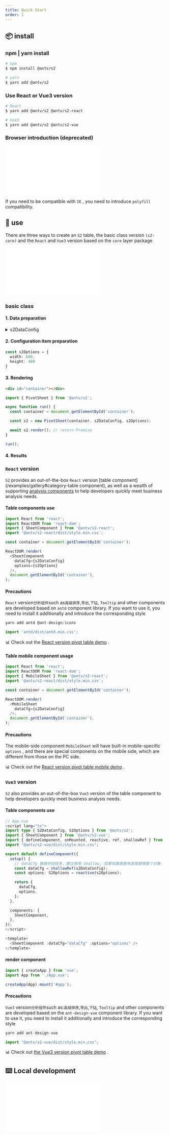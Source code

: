 ```yaml
---
title: Quick Start
order: 1
---
```


## 📦 install

### npm | yarn install

```bash
# npm
$ npm install @antv/s2

# yarn
$ yarn add @antv/s2
```

### Use React or Vue3 version

```bash
# React
$ yarn add @antv/s2 @antv/s2-react

# Vue3
$ yarn add @antv/s2 @antv/s2-vue
```

### Browser introduction (deprecated)

<embed src="@/docs/common/browser.en.md"></embed>

If you need to be compatible with `IE` , you need to introduce `polyfill` compatibility.

## 🔨 use

There are three ways to create an `S2` table, the basic class version `(s2-core)` and the `React` and `Vue3` version based on the `core` layer package

<embed src="@/docs/common/packages.en.md"></embed>

### basic class

#### 1. Data preparation

<details><summary>s2DataConfig</summary><pre> <code class="language-ts">const&#x26;nbsp;s2DataConfig&#x26;nbsp;=&#x26;nbsp;{
&#x26;nbsp;&#x26;nbsp;fields:&#x26;nbsp;{
&#x26;nbsp;&#x26;nbsp;&#x26;nbsp;&#x26;nbsp;rows:&#x26;nbsp;['province',&#x26;nbsp;'city'],
&#x26;nbsp;&#x26;nbsp;&#x26;nbsp;&#x26;nbsp;columns:&#x26;nbsp;['type'],
&#x26;nbsp;&#x26;nbsp;&#x26;nbsp;&#x26;nbsp;values:&#x26;nbsp;['price'],
&#x26;nbsp;&#x26;nbsp;},
&#x26;nbsp;&#x26;nbsp;data:&#x26;nbsp;[
&#x26;nbsp;&#x26;nbsp;&#x26;nbsp;&#x26;nbsp;{
&#x26;nbsp;&#x26;nbsp;&#x26;nbsp;&#x26;nbsp;&#x26;nbsp;&#x26;nbsp;province:&#x26;nbsp;"浙江",
&#x26;nbsp;&#x26;nbsp;&#x26;nbsp;&#x26;nbsp;&#x26;nbsp;&#x26;nbsp;city:&#x26;nbsp;"杭州",
&#x26;nbsp;&#x26;nbsp;&#x26;nbsp;&#x26;nbsp;&#x26;nbsp;&#x26;nbsp;type:&#x26;nbsp;"笔",
&#x26;nbsp;&#x26;nbsp;&#x26;nbsp;&#x26;nbsp;&#x26;nbsp;&#x26;nbsp;price:&#x26;nbsp;"1",
&#x26;nbsp;&#x26;nbsp;&#x26;nbsp;&#x26;nbsp;},
&#x26;nbsp;&#x26;nbsp;&#x26;nbsp;&#x26;nbsp;{
&#x26;nbsp;&#x26;nbsp;&#x26;nbsp;&#x26;nbsp;&#x26;nbsp;&#x26;nbsp;province:&#x26;nbsp;"浙江",
&#x26;nbsp;&#x26;nbsp;&#x26;nbsp;&#x26;nbsp;&#x26;nbsp;&#x26;nbsp;city:&#x26;nbsp;"杭州",
&#x26;nbsp;&#x26;nbsp;&#x26;nbsp;&#x26;nbsp;&#x26;nbsp;&#x26;nbsp;type:&#x26;nbsp;"纸张",
&#x26;nbsp;&#x26;nbsp;&#x26;nbsp;&#x26;nbsp;&#x26;nbsp;&#x26;nbsp;price:&#x26;nbsp;"2",
&#x26;nbsp;&#x26;nbsp;&#x26;nbsp;&#x26;nbsp;},
&#x26;nbsp;&#x26;nbsp;&#x26;nbsp;&#x26;nbsp;{
&#x26;nbsp;&#x26;nbsp;&#x26;nbsp;&#x26;nbsp;&#x26;nbsp;&#x26;nbsp;province:&#x26;nbsp;"浙江",
&#x26;nbsp;&#x26;nbsp;&#x26;nbsp;&#x26;nbsp;&#x26;nbsp;&#x26;nbsp;city:&#x26;nbsp;"舟山",
&#x26;nbsp;&#x26;nbsp;&#x26;nbsp;&#x26;nbsp;&#x26;nbsp;&#x26;nbsp;type:&#x26;nbsp;"笔",
&#x26;nbsp;&#x26;nbsp;&#x26;nbsp;&#x26;nbsp;&#x26;nbsp;&#x26;nbsp;price:&#x26;nbsp;"17",
&#x26;nbsp;&#x26;nbsp;&#x26;nbsp;&#x26;nbsp;},
&#x26;nbsp;&#x26;nbsp;&#x26;nbsp;&#x26;nbsp;{
&#x26;nbsp;&#x26;nbsp;&#x26;nbsp;&#x26;nbsp;&#x26;nbsp;&#x26;nbsp;province:&#x26;nbsp;"浙江",
&#x26;nbsp;&#x26;nbsp;&#x26;nbsp;&#x26;nbsp;&#x26;nbsp;&#x26;nbsp;city:&#x26;nbsp;"舟山",
&#x26;nbsp;&#x26;nbsp;&#x26;nbsp;&#x26;nbsp;&#x26;nbsp;&#x26;nbsp;type:&#x26;nbsp;"纸张",
&#x26;nbsp;&#x26;nbsp;&#x26;nbsp;&#x26;nbsp;&#x26;nbsp;&#x26;nbsp;price:&#x26;nbsp;"6",
&#x26;nbsp;&#x26;nbsp;&#x26;nbsp;&#x26;nbsp;},
&#x26;nbsp;&#x26;nbsp;&#x26;nbsp;&#x26;nbsp;{
&#x26;nbsp;&#x26;nbsp;&#x26;nbsp;&#x26;nbsp;&#x26;nbsp;&#x26;nbsp;province:&#x26;nbsp;"吉林",
&#x26;nbsp;&#x26;nbsp;&#x26;nbsp;&#x26;nbsp;&#x26;nbsp;&#x26;nbsp;city:&#x26;nbsp;"长春",
&#x26;nbsp;&#x26;nbsp;&#x26;nbsp;&#x26;nbsp;&#x26;nbsp;&#x26;nbsp;type:&#x26;nbsp;"笔",
&#x26;nbsp;&#x26;nbsp;&#x26;nbsp;&#x26;nbsp;&#x26;nbsp;&#x26;nbsp;price:&#x26;nbsp;"8",
&#x26;nbsp;&#x26;nbsp;&#x26;nbsp;&#x26;nbsp;},
&#x26;nbsp;&#x26;nbsp;&#x26;nbsp;&#x26;nbsp;{
&#x26;nbsp;&#x26;nbsp;&#x26;nbsp;&#x26;nbsp;&#x26;nbsp;&#x26;nbsp;province:&#x26;nbsp;"吉林",
&#x26;nbsp;&#x26;nbsp;&#x26;nbsp;&#x26;nbsp;&#x26;nbsp;&#x26;nbsp;city:&#x26;nbsp;"白山",
&#x26;nbsp;&#x26;nbsp;&#x26;nbsp;&#x26;nbsp;&#x26;nbsp;&#x26;nbsp;type:&#x26;nbsp;"笔",
&#x26;nbsp;&#x26;nbsp;&#x26;nbsp;&#x26;nbsp;&#x26;nbsp;&#x26;nbsp;price:&#x26;nbsp;"12",
&#x26;nbsp;&#x26;nbsp;&#x26;nbsp;&#x26;nbsp;},
&#x26;nbsp;&#x26;nbsp;&#x26;nbsp;&#x26;nbsp;{
&#x26;nbsp;&#x26;nbsp;&#x26;nbsp;&#x26;nbsp;&#x26;nbsp;&#x26;nbsp;province:&#x26;nbsp;"吉林",
&#x26;nbsp;&#x26;nbsp;&#x26;nbsp;&#x26;nbsp;&#x26;nbsp;&#x26;nbsp;city:&#x26;nbsp;"长春",
&#x26;nbsp;&#x26;nbsp;&#x26;nbsp;&#x26;nbsp;&#x26;nbsp;&#x26;nbsp;type:&#x26;nbsp;"纸张",
&#x26;nbsp;&#x26;nbsp;&#x26;nbsp;&#x26;nbsp;&#x26;nbsp;&#x26;nbsp;price:&#x26;nbsp;"3",
&#x26;nbsp;&#x26;nbsp;&#x26;nbsp;&#x26;nbsp;},
&#x26;nbsp;&#x26;nbsp;&#x26;nbsp;&#x26;nbsp;{
&#x26;nbsp;&#x26;nbsp;&#x26;nbsp;&#x26;nbsp;&#x26;nbsp;&#x26;nbsp;province:&#x26;nbsp;"吉林",
&#x26;nbsp;&#x26;nbsp;&#x26;nbsp;&#x26;nbsp;&#x26;nbsp;&#x26;nbsp;city:&#x26;nbsp;"白山",
&#x26;nbsp;&#x26;nbsp;&#x26;nbsp;&#x26;nbsp;&#x26;nbsp;&#x26;nbsp;type:&#x26;nbsp;"纸张",
&#x26;nbsp;&#x26;nbsp;&#x26;nbsp;&#x26;nbsp;&#x26;nbsp;&#x26;nbsp;price:&#x26;nbsp;"25",
&#x26;nbsp;&#x26;nbsp;&#x26;nbsp;&#x26;nbsp;},
&#x26;nbsp;&#x26;nbsp;&#x26;nbsp;&#x26;nbsp;{
&#x26;nbsp;&#x26;nbsp;&#x26;nbsp;&#x26;nbsp;&#x26;nbsp;&#x26;nbsp;province:&#x26;nbsp;"浙江",
&#x26;nbsp;&#x26;nbsp;&#x26;nbsp;&#x26;nbsp;&#x26;nbsp;&#x26;nbsp;city:&#x26;nbsp;"杭州",
&#x26;nbsp;&#x26;nbsp;&#x26;nbsp;&#x26;nbsp;&#x26;nbsp;&#x26;nbsp;type:&#x26;nbsp;"笔",
&#x26;nbsp;&#x26;nbsp;&#x26;nbsp;&#x26;nbsp;&#x26;nbsp;&#x26;nbsp;cost:&#x26;nbsp;"0.5",
&#x26;nbsp;&#x26;nbsp;&#x26;nbsp;&#x26;nbsp;},
&#x26;nbsp;&#x26;nbsp;&#x26;nbsp;&#x26;nbsp;{
&#x26;nbsp;&#x26;nbsp;&#x26;nbsp;&#x26;nbsp;&#x26;nbsp;&#x26;nbsp;province:&#x26;nbsp;"浙江",
&#x26;nbsp;&#x26;nbsp;&#x26;nbsp;&#x26;nbsp;&#x26;nbsp;&#x26;nbsp;city:&#x26;nbsp;"杭州",
&#x26;nbsp;&#x26;nbsp;&#x26;nbsp;&#x26;nbsp;&#x26;nbsp;&#x26;nbsp;type:&#x26;nbsp;"纸张",
&#x26;nbsp;&#x26;nbsp;&#x26;nbsp;&#x26;nbsp;&#x26;nbsp;&#x26;nbsp;cost:&#x26;nbsp;"20",
&#x26;nbsp;&#x26;nbsp;&#x26;nbsp;&#x26;nbsp;},
&#x26;nbsp;&#x26;nbsp;&#x26;nbsp;&#x26;nbsp;{
&#x26;nbsp;&#x26;nbsp;&#x26;nbsp;&#x26;nbsp;&#x26;nbsp;&#x26;nbsp;province:&#x26;nbsp;"浙江",
&#x26;nbsp;&#x26;nbsp;&#x26;nbsp;&#x26;nbsp;&#x26;nbsp;&#x26;nbsp;city:&#x26;nbsp;"舟山",
&#x26;nbsp;&#x26;nbsp;&#x26;nbsp;&#x26;nbsp;&#x26;nbsp;&#x26;nbsp;type:&#x26;nbsp;"笔",
&#x26;nbsp;&#x26;nbsp;&#x26;nbsp;&#x26;nbsp;&#x26;nbsp;&#x26;nbsp;cost:&#x26;nbsp;"1.7",
&#x26;nbsp;&#x26;nbsp;&#x26;nbsp;&#x26;nbsp;},
&#x26;nbsp;&#x26;nbsp;&#x26;nbsp;&#x26;nbsp;{
&#x26;nbsp;&#x26;nbsp;&#x26;nbsp;&#x26;nbsp;&#x26;nbsp;&#x26;nbsp;province:&#x26;nbsp;"浙江",
&#x26;nbsp;&#x26;nbsp;&#x26;nbsp;&#x26;nbsp;&#x26;nbsp;&#x26;nbsp;city:&#x26;nbsp;"舟山",
&#x26;nbsp;&#x26;nbsp;&#x26;nbsp;&#x26;nbsp;&#x26;nbsp;&#x26;nbsp;type:&#x26;nbsp;"纸张",
&#x26;nbsp;&#x26;nbsp;&#x26;nbsp;&#x26;nbsp;&#x26;nbsp;&#x26;nbsp;cost:&#x26;nbsp;"0.12",
&#x26;nbsp;&#x26;nbsp;&#x26;nbsp;&#x26;nbsp;},
&#x26;nbsp;&#x26;nbsp;&#x26;nbsp;&#x26;nbsp;{
&#x26;nbsp;&#x26;nbsp;&#x26;nbsp;&#x26;nbsp;&#x26;nbsp;&#x26;nbsp;province:&#x26;nbsp;"吉林",
&#x26;nbsp;&#x26;nbsp;&#x26;nbsp;&#x26;nbsp;&#x26;nbsp;&#x26;nbsp;city:&#x26;nbsp;"长春",
&#x26;nbsp;&#x26;nbsp;&#x26;nbsp;&#x26;nbsp;&#x26;nbsp;&#x26;nbsp;type:&#x26;nbsp;"笔",
&#x26;nbsp;&#x26;nbsp;&#x26;nbsp;&#x26;nbsp;&#x26;nbsp;&#x26;nbsp;cost:&#x26;nbsp;"10",
&#x26;nbsp;&#x26;nbsp;&#x26;nbsp;&#x26;nbsp;},
&#x26;nbsp;&#x26;nbsp;&#x26;nbsp;&#x26;nbsp;{
&#x26;nbsp;&#x26;nbsp;&#x26;nbsp;&#x26;nbsp;&#x26;nbsp;&#x26;nbsp;province:&#x26;nbsp;"吉林",
&#x26;nbsp;&#x26;nbsp;&#x26;nbsp;&#x26;nbsp;&#x26;nbsp;&#x26;nbsp;city:&#x26;nbsp;"白山",
&#x26;nbsp;&#x26;nbsp;&#x26;nbsp;&#x26;nbsp;&#x26;nbsp;&#x26;nbsp;type:&#x26;nbsp;"笔",
&#x26;nbsp;&#x26;nbsp;&#x26;nbsp;&#x26;nbsp;&#x26;nbsp;&#x26;nbsp;cost:&#x26;nbsp;"9",
&#x26;nbsp;&#x26;nbsp;&#x26;nbsp;&#x26;nbsp;},
&#x26;nbsp;&#x26;nbsp;&#x26;nbsp;&#x26;nbsp;{
&#x26;nbsp;&#x26;nbsp;&#x26;nbsp;&#x26;nbsp;&#x26;nbsp;&#x26;nbsp;province:&#x26;nbsp;"吉林",
&#x26;nbsp;&#x26;nbsp;&#x26;nbsp;&#x26;nbsp;&#x26;nbsp;&#x26;nbsp;city:&#x26;nbsp;"长春",
&#x26;nbsp;&#x26;nbsp;&#x26;nbsp;&#x26;nbsp;&#x26;nbsp;&#x26;nbsp;type:&#x26;nbsp;"纸张",
&#x26;nbsp;&#x26;nbsp;&#x26;nbsp;&#x26;nbsp;&#x26;nbsp;&#x26;nbsp;cost:&#x26;nbsp;"3",
&#x26;nbsp;&#x26;nbsp;&#x26;nbsp;&#x26;nbsp;},
&#x26;nbsp;&#x26;nbsp;&#x26;nbsp;&#x26;nbsp;{
&#x26;nbsp;&#x26;nbsp;&#x26;nbsp;&#x26;nbsp;&#x26;nbsp;&#x26;nbsp;province:&#x26;nbsp;"吉林",
&#x26;nbsp;&#x26;nbsp;&#x26;nbsp;&#x26;nbsp;&#x26;nbsp;&#x26;nbsp;city:&#x26;nbsp;"白山",
&#x26;nbsp;&#x26;nbsp;&#x26;nbsp;&#x26;nbsp;&#x26;nbsp;&#x26;nbsp;type:&#x26;nbsp;"纸张",
&#x26;nbsp;&#x26;nbsp;&#x26;nbsp;&#x26;nbsp;&#x26;nbsp;&#x26;nbsp;cost:&#x26;nbsp;"1",
&#x26;nbsp;&#x26;nbsp;&#x26;nbsp;&#x26;nbsp;}
&#x26;nbsp;&#x26;nbsp;]
};
</code></pre></details>

#### 2. Configuration item preparation

```ts
const s2Options = {
  width: 600,
  height: 480
}
```

#### 3. Rendering

```html
<div id="container"></div>
```

```ts
import { PivotSheet } from '@antv/s2';

async function run() {
  const container = document.getElementById('container');

  const s2 = new PivotSheet(container, s2DataConfig, s2Options);

  await s2.render(); // return Promise
}

run();
```

#### 4. Results

<Playground path="basic/pivot/demo/grid.ts" rid="container" height="400"></Playground>

### `React` version

`S2` provides an out-of-the-box `React` version \[table component] (/examples/gallery#category-table component), as well as a wealth of supporting [analysis components](/examples/gallery#category-Tooltip) to help developers quickly meet business analysis needs.

#### Table components use

```ts
import React from 'react';
import ReactDOM from 'react-dom';
import { SheetComponent } from '@antv/s2-react';
import '@antv/s2-react/dist/style.min.css';

const container = document.getElementById('container');

ReactDOM.render(
  <SheetComponent
    dataCfg={s2DataConfig}
    options={s2Options}
  />,
  document.getElementById('container'),
);
```

#### Precautions

`React` version`分析组件`such as`高级排序`,`导出`,`下钻`, `Tooltip` and other components are developed based on `antd` component library. If you want to use it, you need to install it additionally and introduce the corresponding style

```ts
yarn add antd @ant-design/icons
```

```ts
import 'antd/dist/antd.min.css';
```

​📊 Check out the [React version pivot table demo](/examples/react-component/sheet#pivot) .

#### Table mobile component usage

```ts
import React from 'react';
import ReactDOM from 'react-dom';
import { MobileSheet } from '@antv/s2-react';
import '@antv/s2-react/dist/style.min.css';

const container = document.getElementById('container');

ReactDOM.render(
  <MobileSheet
    dataCfg={s2DataConfig}
  />,
  document.getElementById('container'),
);
```

#### Precautions

The mobile-side component `MobileSheet` will have built-in mobile-specific `options` , and there are special components on the mobile side, which are different from those on the PC side.

​📊 Check out the [React version pivot table mobile demo](/zh/examples/react-component/sheet#mobile-pivot) .

### `Vue3` version

`S2` also provides an out-of-the-box `Vue3` version of the table component to help developers quickly meet business analysis needs.

#### Table components use

```ts
// App.vue
<script lang="ts">
import type { S2DataConfig, S2Options } from '@antv/s2';
import { SheetComponent } from '@antv/s2-vue';
import { defineComponent, onMounted, reactive, ref, shallowRef } from 'vue';
import "@antv/s2-vue/dist/style.min.css";

export default defineComponent({
  setup() {
    // dataCfg 数据字段较多，建议使用 shallow, 如果有数据更改直接替换整个对象
    const dataCfg = shallowRef(s2DataConfig);
    const options: S2Options = reactive(s2Options);

    return {
      dataCfg,
      options,
    };
  },

  components: {
    SheetComponent,
  },
});
</script>

<template>
  <SheetComponent :dataCfg="dataCfg" :options="options" />
</template>
```

#### render component

```ts
import { createApp } from 'vue';
import App from './App.vue';

createApp(App).mount('#app');
```

#### Precautions

`Vue3` version`分析组件`such as:`高级排序`,`导出`,`下钻`, `Tooltip` and other components are developed based on the `ant-design-vue` component library. If you want to use it, you need to install it additionally and introduce the corresponding style

```ts
yarn add ant-design-vue
```

```ts
import "@antv/s2-vue/dist/style.min.css";
```

​📊 Check out [the Vue3 version pivot table demo](https://codesandbox.io/s/s2-vue-hwg64q) .

## ⌨️ Local development

<embed src="@/docs/common/development.en.md"></embed>
